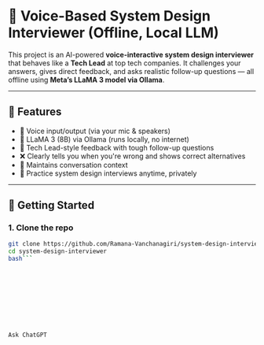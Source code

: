 # 🧠 Voice-Based System Design Interviewer (Offline, Local LLM)

This project is an AI-powered **voice-interactive system design interviewer** that behaves like a **Tech Lead** at top tech companies. It challenges your answers, gives direct feedback, and asks realistic follow-up questions — all offline using **Meta’s LLaMA 3 model via Ollama**.

---

## 🎯 Features

- 🎤 Voice input/output (via your mic & speakers)
- 🧠 LLaMA 3 (8B) via Ollama (runs locally, no internet)
- 💬 Tech Lead-style feedback with tough follow-up questions
- ❌ Clearly tells you when you're wrong and shows correct alternatives
- 🔁 Maintains conversation context
- 🧪 Practice system design interviews anytime, privately

---

## 🚀 Getting Started

### 1. Clone the repo

```bash 
git clone https://github.com/Ramana-Vanchanagiri/system-design-interviewer.git
cd system-design-interviewer
bash```










Ask ChatGPT
